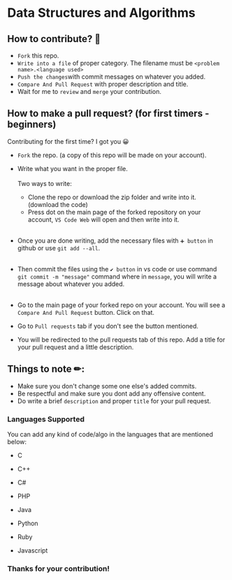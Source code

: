 <h1 align="centre">
    <b>Data Structures and Algorithms</b>
</h1>

## How to contribute? 🤝

- `Fork` this repo.
- `Write into a file` of proper category. The filename must be `<problem name>.<language used>` <br/>
- `Push the changes`with commit messages on whatever you added.
- `Compare And Pull Request` with proper description and title.
-  Wait for me to `review` and `merge` your contribution.

## How to make a pull request? (for first timers - beginners)

Contributing for the first time? I got you 😀

- `Fork` the repo. (a copy of this repo will be made on your account).


- Write what you want in the proper file.<br/><br/>
    Two ways to write: <br/>
  - Clone the repo or download the zip folder and write into it. (download the code)
  - Press dot on the main page of the forked repository on your account, `VS Code Web` will open and then write into it.<br/><br/>
- Once you are done writing, add the necessary files with `➕ button` in github or use `git add --all`.<br/><br/>
- Then commit the files using the `✔ button` in vs code or use command `git commit -m "message"` command where in `message`, you will write a message about whatever you added.<br/><br/>


- Go to the main page of your forked repo on your account. You will see a `Compare And Pull Request` button. Click on that.


- Go to `Pull requests` tab if you don't see the button mentioned.


- You will be redirected to the pull requests tab of this repo. Add a title for your pull request and a little description.

## Things to note ✏:

- Make sure you don't change some one else's added commits.
- Be respectful and make sure you dont add any offensive content.
- Do write a brief `description` and proper `title` for your pull request.


    
 ### Languages Supported

You can add any kind of code/algo in the languages that are mentioned below:

* C

* C++

* C#

* PHP

* Java

* Python

* Ruby

* Javascript

    
 ### Thanks for your contribution!
